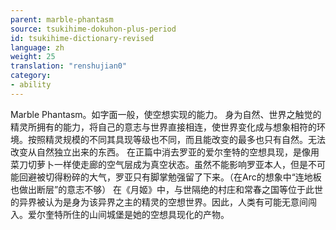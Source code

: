 ```yaml
---
parent: marble-phantasm
source: tsukihime-dokuhon-plus-period
id: tsukihime-dictionary-revised
language: zh
weight: 25
translation: "renshujian0"
category:
- ability
---
```


Marble Phantasm。如字面一般，使空想实现的能力。
身为自然、世界之触觉的精灵所拥有的能力，将自己的意志与世界直接相连，使世界变化成与想象相符的环境。按照精灵规模的不同其具现等级也不同，而且能改变的最多也只有自然。无法改变从自然独立出来的东西。
在正篇中消去罗亚的爱尔奎特的空想具现，是像用菜刀切萝卜一样使走廊的空气层成为真空状态。虽然不能影响罗亚本人，但是不可能回避被切得粉碎的大气，罗亚只有脚掌勉强留了下来。（在Arc的想象中“连地板也做出断层”的意志不够）
在《月姬》中，与世隔绝的村庄和常春之国等位于此世的异界被认为是身为该异界之主的精灵的空想世界。因此，人类有可能无意间闯入。爱尔奎特所住的山间城堡是她的空想具现化的产物。

